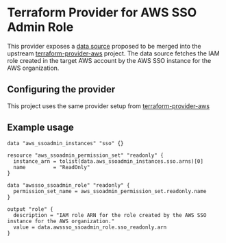 # Terraform Provider for AWS SSO Admin Role

This provider exposes a [data source](https://github.com/hashicorp/terraform-provider-aws/pull/18048) proposed to be merged into the upstream [terraform-provider-aws](https://github.com/hashicorp/terraform-provider-aws) project. The data source fetches the IAM role created in the target AWS account by the AWS SSO instance for the AWS organization.

## Configuring the provider

This project uses the same provider setup from [terraform-provider-aws](https://registry.terraform.io/providers/hashicorp/aws/latest/docs)

## Example usage

```hcl
data "aws_ssoadmin_instances" "sso" {}

resource "aws_ssoadmin_permission_set" "readonly" {
  instance_arn = tolist(data.aws_ssoadmin_instances.sso.arns)[0]
  name         = "ReadOnly"
}

data "awssso_ssoadmin_role" "readonly" {
  permission_set_name = aws_ssoadmin_permission_set.readonly.name
}

output "role" {
  description = "IAM role ARN for the role created by the AWS SSO instance for the AWS organization."
  value = data.awssso_ssoadmin_role.sso_readonly.arn
}
```
